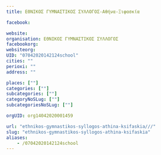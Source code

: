 ```yaml
---
title: ΕΘΝΙΚΟΣ ΓΥΜΝΑΣΤΙΚΟΣ ΣΥΛΛΟΓΟΣ-Αθήνα-Ξιφασκία

facebook:

website:
organisation: ΕΘΝΙΚΟΣ ΓΥΜΝΑΣΤΙΚΟΣ ΣΥΛΛΟΓΟΣ
facebookorg:
websiteorg:
UID: "07042020142124school"
cities: ""
perioxi: ""
address: ""

places: [""]
categories: [""]
subcategories: [""]
categoryNoSLug: [""]
subcategoriesNoSLug: [""]

orgUID: org14042020001459

url: "ethnikos-gymnastikos-syllogos-athina-ksifaskia///"
slug: "ethnikos-gymnastikos-syllogos-athina-ksifaskia"
aliases:
    - /07042020142124school
---
```





